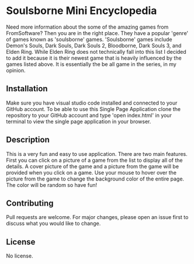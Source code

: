 # Soulsborne Mini Encyclopedia

Need more information about the some of the amazing games from FromSoftware? Then you are in the right place. They have a popular 'genre' of games known as 'soulsborne' games. 'Soulsborne' games include Demon's Souls, Dark Souls, Dark Souls 2, Bloodborne, Dark Souls 3, and Elden Ring. While Elden Ring does not technically fall into this list I decided to add it because it is their newest game that is heavily influenced by the games listed above. It is essentially the be all game in the series, in my opinion.

## Installation
Make sure you have visual studio code installed and connected to your GitHub account. To be able to use this Single Page Application clone the repository to your GitHub account and type 'open index.html' in your terminal to view the single page application in your browser.

## Description
This is a very fun and easy to use application. There are two main features. First you can click on a picture of a game from the list to display all of the details. A cover picture of the game and a picture from the game will be provided when you click on a game. Use your mouse to hover over the picture from the game to change the background color of the entire page. The color will be random so have fun!

## Contributing

Pull requests are welcome. For major changes, please open an issue first
to discuss what you would like to change.

## License
No license.